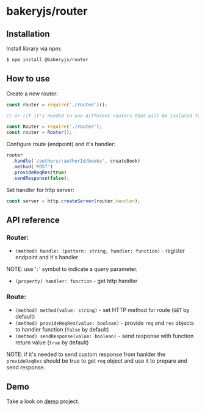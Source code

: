 # bakeryjs/router

## Installation

Install library via npm:

```bash
$ npm install @bakeryjs/router
```

## How to use

Create a new router:

```javascript
const router = require('./router')();

// or (if it's needed to use different routers that will be isolated from each other)

const Router = require('./router');
const router = Router();
```

Configure route (endpoint) and it's handler:

```javascript
router
  .handle('/authors/:authorId/books', createBook)
  .method('POST')
  .provideReqRes(true)
  .sendResponse(false);
```

Set handler for http server:

```javascript
const server = http.createServer(router.handler);
```

## API reference

### Router:

- `(method) handle: (pattern: string, handler: function)` - register endpoint and it's handler

NOTE: use '`:`' symbol to indicate a query parameter.

- `(property) handler: function` - get http handler

### Route:

- `(method) method(value: string)` - set HTTP method for route (`GET` by default)
- `(method) provideReqRes(value: boolean)` - provide `req` and `res` objects to handler function (`false` by default)
- `(method) sendResponse(value: boolean)` - send response with function return value (`true` by default)

NOTE: if it's needed to send custom response from hanlder the `provideReqRes` should be true to get `req` object and use it to prepare and send response.

## Demo

Take a look on [demo](https://github.com/bakeryjs/router/blob/main/demo.js) project.
